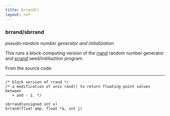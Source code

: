 ```yaml
---
title: brrand()
layout: ref
---
```


### brrand/sbrrand

*pseudo-random number generator and initialization*  
  
This runs a block-computing version of the [rrand](rrand.html) random
number generator and [srrand](rrand.html) seed/initiliaztion program.

From the source code:

-----

    /* block version of rrand */
    /* a modification of unix rand() to return floating point values between
       + and - 1. */
    
    sbrrand(unsigned int x)
    brrand(float amp, float *a, int j)
